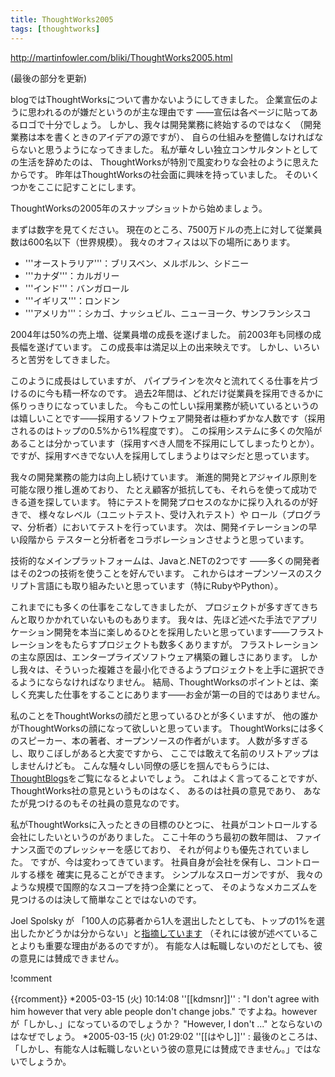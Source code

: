 ```yaml
---
title: ThoughtWorks2005
tags: [thoughtworks]
---
```


http://martinfowler.com/bliki/ThoughtWorks2005.html

(最後の部分を更新)

blogではThoughtWorksについて書かないようにしてきました。
企業宣伝のように思われるのが嫌だというのが主な理由です
——宣伝は各ページに貼ってあるロゴで十分でしょう。
しかし、我々は開発業務に終始するのではなく
（開発業務は本を書くときのアイデアの源ですが）、
自らの仕組みを整備しなければならないと思うようになってきました。
私が華々しい独立コンサルタントとしての生活を辞めたのは、
ThoughtWorksが特別で風変わりな会社のように思えたからです。
昨年はThoughtWorksの社会面に興味を持っていました。
そのいくつかをここに記すことにします。

ThoughtWorksの2005年のスナップショットから始めましょう。

まずは数字を見てください。
現在のところ、7500万ドルの売上に対して従業員数は600名以下（世界規模）。
我々のオフィスは以下の場所にあります。

* '''オーストラリア'''：ブリスベン、メルボルン、シドニー
* '''カナダ'''：カルガリー
* '''インド'''：バンガロール
* '''イギリス'''：ロンドン
* '''アメリカ'''：シカゴ、ナッシュビル、ニューヨーク、サンフランシスコ

2004年は50%の売上増、従業員増の成長を遂げました。
前2003年も同様の成長幅を遂げています。
この成長率は満足以上の出来映えです。
しかし、いろいろと苦労をしてきました。

このように成長はしていますが、
パイプラインを次々と流れてくる仕事を片づけるのに今も精一杯なのです。
過去2年間は、どれだけ従業員を採用できるかに係りっきりになっていました。
今もこの忙しい採用業務が続いているというのは嬉しいことです——採用するソフトウェア開発者は極わずかな人数です（採用されるのはトップの0.5%から1%程度です）。
この採用システムに多くの欠陥があることは分かっています（採用すべき人間を不採用にしてしまったりとか）。
ですが、採用すべきでない人を採用してしまうよりはマシだと思っています。

我々の開発業務の能力は向上し続けています。
漸進的開発とアジャイル原則を可能な限り推し進めており、
たとえ顧客が抵抗しても、それらを使って成功できる道を探しています。
特にテストを開発プロセスのなかに採り入れるのが好きで、
様々なレベル（ユニットテスト、受け入れテスト）や
ロール（プログラマ、分析者）においてテストを行っています。
次は、開発イテレーションの早い段階から
テスターと分析者をコラボレーションさせようと思っています。

技術的なメインプラットフォームは、Javaと.NETの2つです
——多くの開発者はその2つの技術を使うことを好んでいます。
これからはオープンソースのスクリプト言語にも取り組みたいと思っています（特にRubyやPython）。

これまでにも多くの仕事をこなしてきましたが、
プロジェクトが多すぎてきちんと取りかかれていないものもあります。
我々は、先ほど述べた手法でアプリケーション開発を本当に楽しめるひとを採用したいと思っています——フラストレーションをもたらすプロジェクトも数多くありますが。
フラストレーションの主な原因は、エンタープライズソフトウェア構築の難しさにあります。
しかし我々は、そういった複雑さを最小化できるようプロジェクトを上手に選択できるようにならなければなりません。
結局、ThoughtWorksのポイントとは、楽しく充実した仕事をすることにあります——お金が第一の目的ではありません。

私のことをThoughtWorksの顔だと思っているひとが多くいますが、
他の誰かがThoughtWorksの顔になって欲しいと思っています。
ThoughtWorksには多くのスピーカー、本の著者、オープンソースの作者がいます。
人数が多すぎるし、取りこぼしがあると大変ですから、
ここでは敢えて名前のリストアップはしませんけども。
こんな騒々しい同僚の感じを掴んでもらうには、
[ThoughtBlogs](http://blogs.thoughtworks.com/)をご覧になるとよいでしょう。
これはよく言ってることですが、
ThoughtWorks社の意見というものはなく、
あるのは社員の意見であり、
あなたが見つけるのもその社員の意見なのです。

私がThoughtWorksに入ったときの目標のひとつに、
社員がコントロールする会社にしたいというのがありました。
ここ十年のうち最初の数年間は、
ファイナンス面でのプレッシャーを感じており、
それが何よりも優先されていました。
ですが、今は変わってきています。
社員自身が会社を保有し、コントロールする様を
確実に見ることができます。
シンプルなスローガンですが、
我々のような規模で国際的なスコープを持つ企業にとって、
そのようなメカニズムを見つけるのは決して簡単なことではないのです。

Joel Spolsky が
「100人の応募者から1人を選出したとしても、トップの1%を選出したかどうかは分からない」と[指摘しています](http://www.joelonsoftware.com/items/2005/01/27.html)
（それには彼が述べていることよりも重要な理由があるのですが）。
有能な人は転職しないのだとしても、彼の意見には賛成できません。

!comment

{{rcomment}}
*2005-03-15 (火) 10:14:08 ''[[kdmsnr]]'' : "I don't agree with him however that very able people don't change jobs." ですよね。however が「しかし、」になっているのでしょうか？ "However, I don't ..." とならないのはなぜでしょう。
*2005-03-15 (火) 01:29:02 ''[[はやし]]'' : 最後のところは、「しかし、有能な人は転職しないという彼の意見には賛成できません。」ではないでしょうか。



